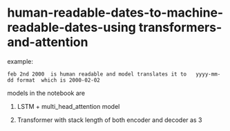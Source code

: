 # human-readable-dates-to-machine-readable-dates-using transformers-and-attention

example:
    
    feb 2nd 2000  is human readable and model translates it to   yyyy-mm-dd format  which is 2000-02-02
    
    
models in the notebook are 
1.  LSTM + multi_head_attention model

2. Transformer with stack length of both encoder and decoder as 3
